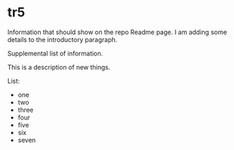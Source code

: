 # tr5

Information that should show on the repo Readme page.  I am adding some details to the introductory paragraph.

Supplemental list of information.

This is a description of new things.

List:
- one
- two
- three
- four
- five
- six
- seven
